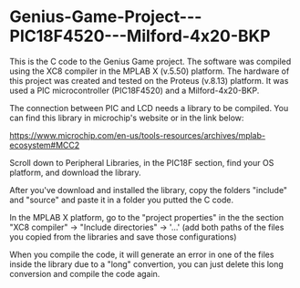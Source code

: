 # Genius-Game-Project---PIC18F4520---Milford-4x20-BKP

This is the C code to the Genius Game project. 
The software was compiled using the XC8 compiler in the MPLAB X (v.5.50) platform. 
The hardware of this project was created and tested on the Proteus (v.8.13) platform. 
It was used a PIC microcontroller (PIC18F4520) and a Milford-4x20-BKP.

The connection between PIC and LCD needs a library to be compiled. You can find this library in microchip's website or in the link below:

https://www.microchip.com/en-us/tools-resources/archives/mplab-ecosystem#MCC2

Scroll down to Peripheral Libraries, in the PIC18F section, find your OS platform, and download the library.

After you've download and installed the library, copy the folders "include" and "source" and paste it in a folder you putted the C code.

In the MPLAB X platform, go to the "project properties" in the the section 
"XC8 compiler" -> "Include directories" -> '...' (add both paths of the files you copied from the libraries and save those configurations)

When you compile the code, it will generate an error in one of the files inside the library due to a "long" convertion, you can just delete this long conversion and compile the code again.
